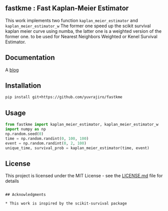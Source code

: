 

## fastkme : Fast Kaplan-Meier Estimator

This work implements two function `kaplan_meier_estimator` and `kaplan_meier_estimator_w`
The former one speed up the scikit survival kaplan meier curve using numba, the latter one is a weighted version of the former one.
to be used for Nearest Neighbors Weighted or Kenel Survival Estimator.

## Documentation

A [blog](https://www.statml.in/2024-03-11-faster-kme/)

## Installation

```bash
pip install git+https://github.com/yuvrajiro/fastkme
```

## Usage

```python
from fastkme import kaplan_meier_estimator, kaplan_meier_estimator_w
import numpy as np
np.random.seed(0)
time = np.random.randint(0, 100, 100)
event = np.random.randint(0, 2, 100)
unique_time, survival_prob = kaplan_meier_estimator(time, event)
```

## License

This project is licensed under the MIT License - see the [LICENSE.md](LICENSE.md) file for details


```

## Acknowledgments

* This work is inspired by the scikit-survival package
